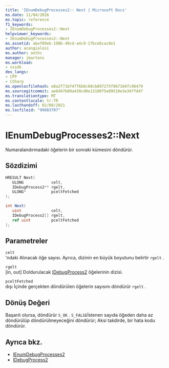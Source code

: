 ```yaml
---
title: 'IEnumDebugProcesses2:: Next | Microsoft Docs'
ms.date: 11/04/2016
ms.topic: reference
f1_keywords:
- IEnumDebugProcesses2::Next
helpviewer_keywords:
- IEnumDebugProcesses2::Next
ms.assetid: abef89eb-198b-49cd-a4c9-17bce6cac0e1
author: acangialosi
ms.author: anthc
manager: jmartens
ms.workload:
- vssdk
dev_langs:
- CPP
- CSharp
ms.openlocfilehash: e8a2f71bf47f6b8c60cb897275f0673d4fc96479
ms.sourcegitcommit: ae6d47b09a439cd0e13180f5e89510e3e347fd47
ms.translationtype: MT
ms.contentlocale: tr-TR
ms.lasthandoff: 02/08/2021
ms.locfileid: "99883707"
---
```

# <a name="ienumdebugprocesses2next"></a>IEnumDebugProcesses2::Next
Numaralandırmadaki öğelerin bir sonraki kümesini döndürür.

## <a name="syntax"></a>Sözdizimi

```cpp
HRESULT Next(
   ULONG            celt,
   IDebugProcess2** rgelt,
   ULONG*           pceltFetched
);
```

```csharp
int Next(
   uint             celt,
   IDebugProcess2[] rgelt,
   ref uint         pceltFetched
);
```

## <a name="parameters"></a>Parametreler
`celt`\
'ndaki Alınacak öğe sayısı. Ayrıca, dizinin en büyük boyutunu belirtir `rgelt` .

`rgelt`\
[in, out] Doldurulacak [IDebugProcess2](../../../extensibility/debugger/reference/idebugprocess2.md) öğelerinin dizisi.

`pceltFetched`\
dışı İçinde gerçekten döndürülen öğelerin sayısını döndürür `rgelt` .

## <a name="return-value"></a>Dönüş Değeri
 Başarılı olursa, döndürür `S_OK` . `S_FALSE`İstenen sayıda öğeden daha az döndürülüp döndürülmeyeceğini döndürür; Aksi takdirde, bir hata kodu döndürür.

## <a name="see-also"></a>Ayrıca bkz.
- [IEnumDebugProcesses2](../../../extensibility/debugger/reference/ienumdebugprocesses2.md)
- [IDebugProcess2](../../../extensibility/debugger/reference/idebugprocess2.md)
